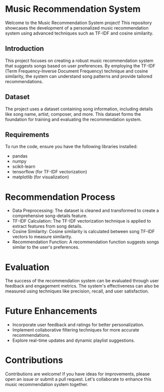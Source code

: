 # Music Recommendation System

Welcome to the Music Recommendation System project! This repository showcases the development of a personalized music recommendation system using advanced techniques such as TF-IDF and cosine similarity.

## Introduction
This project focuses on creating a robust music recommendation system that suggests songs based on user preferences. By employing the TF-IDF (Term Frequency-Inverse Document Frequency) technique and cosine similarity, the system can understand song patterns and provide tailored recommendations.

## Dataset
The project uses a dataset containing song information, including details like song name, artist, composer, and more. This dataset forms the foundation for training and evaluating the recommendation system.

## Requirements
To run the code, ensure you have the following libraries installed:

- pandas
- numpy
- scikit-learn
- tensorflow (for TF-IDF vectorization)
- matplotlib (for visualization)

# Recommendation Process
- Data Preprocessing: The dataset is cleaned and transformed to create a comprehensive song-details feature.
- TF-IDF Calculation: The TF-IDF vectorization technique is applied to extract features from song details.
- Cosine Similarity: Cosine similarity is calculated between song TF-IDF vectors to measure similarity.
- Recommendation Function: A recommendation function suggests songs similar to the user's preferences.

# Evaluation
The success of the recommendation system can be evaluated through user feedback and engagement metrics. The system's effectiveness can also be measured using techniques like precision, recall, and user satisfaction.

# Future Enhancements
- Incorporate user feedback and ratings for better personalization.
- Implement collaborative filtering techniques for more accurate recommendations.
- Explore real-time updates and dynamic playlist suggestions.

# Contributions
Contributions are welcome! If you have ideas for improvements, please open an issue or submit a pull request. Let's collaborate to enhance this music recommendation system together.
